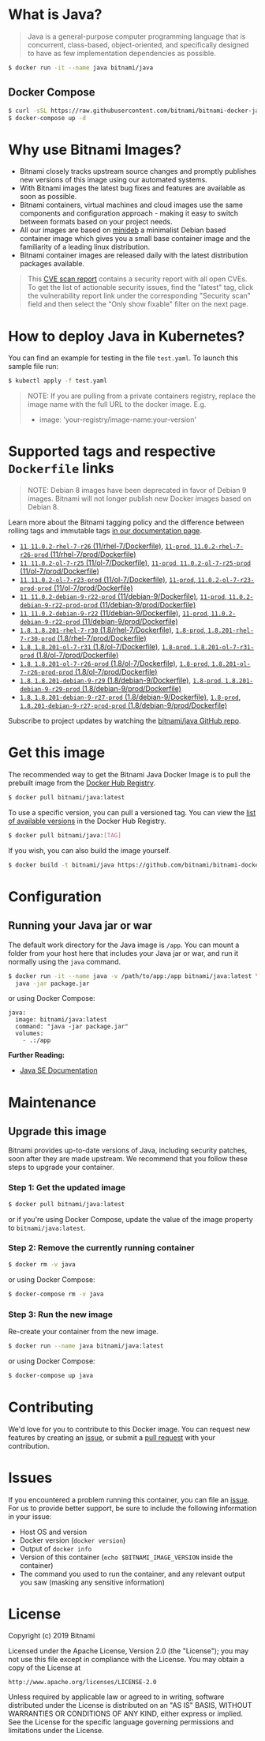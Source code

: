 # What is Java?

> Java is a general-purpose computer programming language that is concurrent, class-based, object-oriented, and specifically designed to have as few implementation dependencies as possible.

```bash
$ docker run -it --name java bitnami/java
```

## Docker Compose

```bash
$ curl -sSL https://raw.githubusercontent.com/bitnami/bitnami-docker-java/master/docker-compose.yml > docker-compose.yml
$ docker-compose up -d
```

# Why use Bitnami Images?

* Bitnami closely tracks upstream source changes and promptly publishes new versions of this image using our automated systems.
* With Bitnami images the latest bug fixes and features are available as soon as possible.
* Bitnami containers, virtual machines and cloud images use the same components and configuration approach - making it easy to switch between formats based on your project needs.
* All our images are based on [minideb](https://github.com/bitnami/minideb) a minimalist Debian based container image which gives you a small base container image and the familiarity of a leading linux distribution.
* Bitnami container images are released daily with the latest distribution packages available.


> This [CVE scan report](https://quay.io/repository/bitnami/java?tab=tags) contains a security report with all open CVEs. To get the list of actionable security issues, find the "latest" tag, click the vulnerability report link under the corresponding "Security scan" field and then select the "Only show fixable" filter on the next page.

# How to deploy Java in Kubernetes?

You can find an example for testing in the file `test.yaml`. To launch this sample file run:

```bash
$ kubectl apply -f test.yaml
```

> NOTE: If you are pulling from a private containers registry, replace the image name with the full URL to the docker image. E.g.
>
> - image: 'your-registry/image-name:your-version'

# Supported tags and respective `Dockerfile` links

> NOTE: Debian 8 images have been deprecated in favor of Debian 9 images. Bitnami will not longer publish new Docker images based on Debian 8.

Learn more about the Bitnami tagging policy and the difference between rolling tags and immutable tags [in our documentation page](https://docs.bitnami.com/containers/how-to/understand-rolling-tags-containers/).


- [`11`, `11.0.2-rhel-7-r26` (11/rhel-7/Dockerfile)](https://github.com/bitnami/bitnami-docker-java/blob/11.0.2-rhel-7-r26/11/rhel-7/Dockerfile), [`11-prod`, `11.0.2-rhel-7-r26-prod` (11/rhel-7/prod/Dockerfile)](https://github.com/bitnami/bitnami-docker-java/blob/11.0.2-rhel-7-r26/11/rhel-7/prod/Dockerfile)
- [`11`, `11.0.2-ol-7-r25` (11/ol-7/Dockerfile)](https://github.com/bitnami/bitnami-docker-java/blob/11.0.2-ol-7-r25/11/ol-7/Dockerfile), [`11-prod`, `11.0.2-ol-7-r25-prod` (11/ol-7/prod/Dockerfile)](https://github.com/bitnami/bitnami-docker-java/blob/11.0.2-ol-7-r25/11/ol-7/prod/Dockerfile)
- [`11`, `11.0.2-ol-7-r23-prod` (11/ol-7/Dockerfile)](https://github.com/bitnami/bitnami-docker-java/blob/11.0.2-ol-7-r23-prod/11/ol-7/Dockerfile), [`11-prod`, `11.0.2-ol-7-r23-prod-prod` (11/ol-7/prod/Dockerfile)](https://github.com/bitnami/bitnami-docker-java/blob/11.0.2-ol-7-r23-prod/11/ol-7/prod/Dockerfile)
- [`11`, `11.0.2-debian-9-r22-prod` (11/debian-9/Dockerfile)](https://github.com/bitnami/bitnami-docker-java/blob/11.0.2-debian-9-r22-prod/11/debian-9/Dockerfile), [`11-prod`, `11.0.2-debian-9-r22-prod-prod` (11/debian-9/prod/Dockerfile)](https://github.com/bitnami/bitnami-docker-java/blob/11.0.2-debian-9-r22-prod/11/debian-9/prod/Dockerfile)
- [`11`, `11.0.2-debian-9-r22` (11/debian-9/Dockerfile)](https://github.com/bitnami/bitnami-docker-java/blob/11.0.2-debian-9-r22/11/debian-9/Dockerfile), [`11-prod`, `11.0.2-debian-9-r22-prod` (11/debian-9/prod/Dockerfile)](https://github.com/bitnami/bitnami-docker-java/blob/11.0.2-debian-9-r22/11/debian-9/prod/Dockerfile)
- [`1.8`, `1.8.201-rhel-7-r30` (1.8/rhel-7/Dockerfile)](https://github.com/bitnami/bitnami-docker-java/blob/1.8.201-rhel-7-r30/1.8/rhel-7/Dockerfile), [`1.8-prod`, `1.8.201-rhel-7-r30-prod` (1.8/rhel-7/prod/Dockerfile)](https://github.com/bitnami/bitnami-docker-java/blob/1.8.201-rhel-7-r30/1.8/rhel-7/prod/Dockerfile)
- [`1.8`, `1.8.201-ol-7-r31` (1.8/ol-7/Dockerfile)](https://github.com/bitnami/bitnami-docker-java/blob/1.8.201-ol-7-r31/1.8/ol-7/Dockerfile), [`1.8-prod`, `1.8.201-ol-7-r31-prod` (1.8/ol-7/prod/Dockerfile)](https://github.com/bitnami/bitnami-docker-java/blob/1.8.201-ol-7-r31/1.8/ol-7/prod/Dockerfile)
- [`1.8`, `1.8.201-ol-7-r26-prod` (1.8/ol-7/Dockerfile)](https://github.com/bitnami/bitnami-docker-java/blob/1.8.201-ol-7-r26-prod/1.8/ol-7/Dockerfile), [`1.8-prod`, `1.8.201-ol-7-r26-prod-prod` (1.8/ol-7/prod/Dockerfile)](https://github.com/bitnami/bitnami-docker-java/blob/1.8.201-ol-7-r26-prod/1.8/ol-7/prod/Dockerfile)
- [`1.8`, `1.8.201-debian-9-r29` (1.8/debian-9/Dockerfile)](https://github.com/bitnami/bitnami-docker-java/blob/1.8.201-debian-9-r29/1.8/debian-9/Dockerfile), [`1.8-prod`, `1.8.201-debian-9-r29-prod` (1.8/debian-9/prod/Dockerfile)](https://github.com/bitnami/bitnami-docker-java/blob/1.8.201-debian-9-r29/1.8/debian-9/prod/Dockerfile)
- [`1.8`, `1.8.201-debian-9-r27-prod` (1.8/debian-9/Dockerfile)](https://github.com/bitnami/bitnami-docker-java/blob/1.8.201-debian-9-r27-prod/1.8/debian-9/Dockerfile), [`1.8-prod`, `1.8.201-debian-9-r27-prod-prod` (1.8/debian-9/prod/Dockerfile)](https://github.com/bitnami/bitnami-docker-java/blob/1.8.201-debian-9-r27-prod/1.8/debian-9/prod/Dockerfile)

Subscribe to project updates by watching the [bitnami/java GitHub repo](https://github.com/bitnami/bitnami-docker-java).

# Get this image

The recommended way to get the Bitnami Java Docker Image is to pull the prebuilt image from the [Docker Hub Registry](https://hub.docker.com/r/bitnami/java).

```bash
$ docker pull bitnami/java:latest
```

To use a specific version, you can pull a versioned tag. You can view the [list of available versions](https://hub.docker.com/r/bitnami/java/tags/) in the Docker Hub Registry.

```bash
$ docker pull bitnami/java:[TAG]
```

If you wish, you can also build the image yourself.

```bash
$ docker build -t bitnami/java https://github.com/bitnami/bitnami-docker-java.git
```

# Configuration

## Running your Java jar or war

The default work directory for the Java image is `/app`. You can mount a folder from your host here that includes your Java jar or war, and run it normally using the `java` command.

```bash
$ docker run -it --name java -v /path/to/app:/app bitnami/java:latest \
  java -jar package.jar
```

or using Docker Compose:

```
java:
  image: bitnami/java:latest
  command: "java -jar package.jar"
  volumes:
    - .:/app
```

**Further Reading:**

  - [Java SE Documentation](https://docs.oracle.com/javase/8/docs/api/)

# Maintenance

## Upgrade this image

Bitnami provides up-to-date versions of Java, including security patches, soon after they are made upstream. We recommend that you follow these steps to upgrade your container.

### Step 1: Get the updated image

```bash
$ docker pull bitnami/java:latest
```

or if you're using Docker Compose, update the value of the image property to `bitnami/java:latest`.

### Step 2: Remove the currently running container

```bash
$ docker rm -v java
```

or using Docker Compose:

```bash
$ docker-compose rm -v java
```

### Step 3: Run the new image

Re-create your container from the new image.

```bash
$ docker run --name java bitnami/java:latest
```

or using Docker Compose:

```bash
$ docker-compose up java
```

# Contributing

We'd love for you to contribute to this Docker image. You can request new features by creating an [issue](https://github.com/bitnami/bitnami-docker-java/issues), or submit a [pull request](https://github.com/bitnami/bitnami-docker-java/pulls) with your contribution.

# Issues

If you encountered a problem running this container, you can file an [issue](https://github.com/bitnami/bitnami-docker-java/issues). For us to provide better support, be sure to include the following information in your issue:

- Host OS and version
- Docker version (`docker version`)
- Output of `docker info`
- Version of this container (`echo $BITNAMI_IMAGE_VERSION` inside the container)
- The command you used to run the container, and any relevant output you saw (masking any sensitive
information)

# License

Copyright (c) 2019 Bitnami

Licensed under the Apache License, Version 2.0 (the "License");
you may not use this file except in compliance with the License.
You may obtain a copy of the License at

    http://www.apache.org/licenses/LICENSE-2.0

Unless required by applicable law or agreed to in writing, software
distributed under the License is distributed on an "AS IS" BASIS,
WITHOUT WARRANTIES OR CONDITIONS OF ANY KIND, either express or implied.
See the License for the specific language governing permissions and
limitations under the License.
